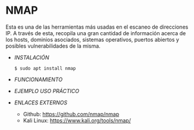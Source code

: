 # **NMAP**

Esta es una de las herramientas más usadas en el escaneo de direcciones IP. A través de esta, recopila una gran cantidad de información acerca de los hosts, dominios asociados, sistemas operativos, puertos abiertos y posibles vulnerabilidades de la misma.

- *INSTALACIÓN*

      $ sudo apt install nmap

- *FUNCIONAMIENTO*




- *EJEMPLO USO PRÁCTICO*



- *ENLACES EXTERNOS*

  - Github: https://github.com/nmap/nmap
  - Kali Linux: https://www.kali.org/tools/nmap/
